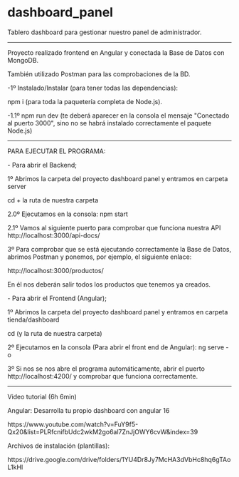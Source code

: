 # dashboard_panel
 Tablero dashboard para gestionar nuestro panel de administrador.

 <hr>

<p>Proyecto realizado frontend en Angular y conectada la Base de Datos con MongoDB. </p>
<p>También utilizado Postman para las comprobaciones de la BD.</p>

<p>-1º Instalado/Instalar (para tener todas las dependencias):</p>
<p>npm i (para toda la paquetería completa de Node.js).</p>
<p>-1.1º npm run dev (te deberá aparecer en la consola el mensaje "Conectado al puerto 3000", sino no se habrá instalado correctamente el paquete Node.js)</p>

<hr>

<p>PARA EJECUTAR EL PROGRAMA:</p>
<p>- Para abrir el Backend;</p>
<p>1º Abrimos la carpeta del proyecto dashboard panel y entramos en carpeta server</p>
<p>cd + la ruta de nuestra carpeta</p>
<p>2.0º Ejecutamos en la consola: npm start</p>
<p>2.1º Vamos al siguiente puerto para comprobar que funciona nuestra API http://localhost:3000/api-docs/</p>
<p>3º Para comprobar que se está ejecutando correctamente la Base de Datos, abrimos Postman y ponemos, por ejemplo, el siguiente enlace:</p>
<p>http://localhost:3000/productos/</p>
<p>En él nos deberán salir todos los productos que tenemos ya creados.</p>

<p>- Para abrir el Frontend (Angular);</p>
<p>1º Abrimos la carpeta del proyecto dashboard panel y entramos en carpeta tienda/dashboard</p>
<p>cd (y la ruta de nuestra carpeta)</p>
<p>2º Ejecutamos en la consola (Para abrir el front end de Angular): ng serve -o</p>
<p>3º Si nos se nos abre el programa automáticamente, abrir el puerto http://localhost:4200/ y comprobar que funciona correctamente.</p>

<hr>

<p>Video tutorial (6h 6min)</p>
<p>Angular: Desarrolla tu propio dashboard con angular 16</p>
<p>https://www.youtube.com/watch?v=FuY9f5-Qx20&list=PLRfcnifbUdc2wkM2go6al7ZnJjOWY6cvW&index=39</p>

<p>Archivos de instalación (plantillas):</p>
<p>https://drive.google.com/drive/folders/1YU4Dr8Jy7McHA3dVbHc8hq6gTAoL1kHI </p>

